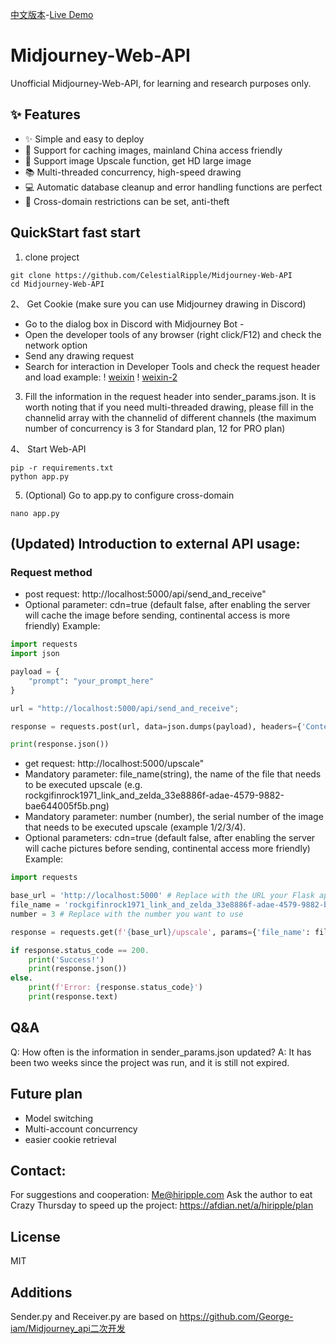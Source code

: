 [中文版本](https://github.com/CelestialRipple/Midjourney-Web-API/blob/main/README_zh-CN.md)-[Live Demo](https://hiripple.com/midjourney)
# Midjourney-Web-API
Unofficial Midjourney-Web-API, for learning and research purposes only.

## :sparkles: Features
* ✨ Simple and easy to deploy
* 👋 Support for caching images, mainland China access friendly
* 💾 Support image Upscale function, get HD large image
* 📚 Multi-threaded concurrency, high-speed drawing
* 💻 Automatic database cleanup and error handling functions are perfect
* 🔐 Cross-domain restrictions can be set, anti-theft

## QuickStart fast start
1. clone project
```shell
git clone https://github.com/CelestialRipple/Midjourney-Web-API
cd Midjourney-Web-API
```
2、 Get Cookie (make sure you can use Midjourney drawing in Discord)
- Go to the dialog box in Discord with Midjourney Bot -
- Open the developer tools of any browser (right click/F12) and check the network option
- Send any drawing request
- Search for interaction in Developer Tools and check the request header and load
example:
! [weixin](https://user-images.githubusercontent.com/115361435/235084018-32aaad31-45f6-447d-b854-f92241c927e8.png)
! [weixin-2](https://user-images.githubusercontent.com/115361435/235084031-3948e15c-f48f-41c8-aa43-9712cb310909.png)

3. Fill the information in the request header into sender_params.json.
It is worth noting that if you need multi-threaded drawing, please fill in the channelid array with the channelid of different channels (the maximum number of concurrency is 3 for Standard plan, 12 for PRO plan)

4、 Start Web-API
```shell
pip -r requirements.txt
python app.py
```

5. (Optional) Go to app.py to configure cross-domain
```shell
nano app.py
```
## (Updated) Introduction to external API usage:
### Request method
- post request: http://localhost:5000/api/send_and_receive"
- Optional parameter: cdn=true (default false, after enabling the server will cache the image before sending, continental access is more friendly)
Example:
```python
import requests
import json

payload = {
    "prompt": "your_prompt_here"
}

url = "http://localhost:5000/api/send_and_receive";

response = requests.post(url, data=json.dumps(payload), headers={'Content-Type': 'application/json'})

print(response.json())
```
- get request: http://localhost:5000/upscale"
- Mandatory parameter: file_name(string), the name of the file that needs to be executed upscale (e.g. rockgifinrock1971_link_and_zelda_33e8886f-adae-4579-9882-bae644005f5b.png)
- Mandatory parameter: number (number), the serial number of the image that needs to be executed upscale (example 1/2/3/4).
- Optional parameters: cdn=true (default false, after enabling the server will cache pictures before sending, continental access more friendly)
Example:
```python
import requests

base_url = 'http://localhost:5000' # Replace with the URL your Flask application is actually running on
file_name = 'rockgifinrock1971_link_and_zelda_33e8886f-adae-4579-9882-bae644005f5b.png' # Replace with your actual file name
number = 3 # Replace with the number you want to use

response = requests.get(f'{base_url}/upscale', params={'file_name': file_name, 'number': number})

if response.status_code == 200.
    print('Success!')
    print(response.json())
else.
    print(f'Error: {response.status_code}')
    print(response.text)
```
## Q&A
Q: How often is the information in sender_params.json updated?
A: It has been two weeks since the project was run, and it is still not expired.

## Future plan

- Model switching
- Multi-account concurrency
- easier cookie retrieval

## Contact:
For suggestions and cooperation: Me@hiripple.com
Ask the author to eat Crazy Thursday to speed up the project: https://afdian.net/a/hiripple/plan

## License
MIT

## Additions
Sender.py and Receiver.py are based on https://github.com/George-iam/Midjourney_api二次开发
